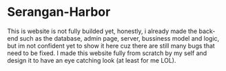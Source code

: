 # Serangan-Harbor

This is website is not fully builded yet, honestly, i already made the back-end such as the database, admin page, server, bussiness model and logic, but im not confident yet to show it here cuz there are still many bugs that need to be fixed. I made this website fully from scratch by my self and design it to have an eye catching look (at least for me LOL).
